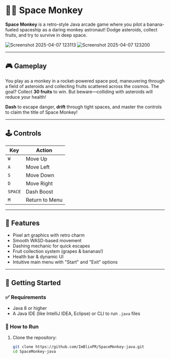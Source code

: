 # 🐒🚀 Space Monkey

**Space Monkey** is a retro-style Java arcade game where you pilot a banana-fueled spaceship as a daring monkey astronaut! Dodge asteroids, collect fruits, and try to survive in deep space.

![Screenshot 2025-04-07 123113](https://github.com/user-attachments/assets/ebc9e98b-3716-46ef-86a6-a3afb0c1c680)
![Screenshot 2025-04-07 123200](https://github.com/user-attachments/assets/a4a75d76-46c0-4d21-92b4-5a9ab2927b58)

---

## 🎮 Gameplay

You play as a monkey in a rocket-powered space pod, maneuvering through a field of asteroids and collecting fruits scattered across the cosmos. The goal? Collect **30 fruits** to win. But beware—colliding with asteroids will reduce your health!

**Dash** to escape danger, **drift** through tight spaces, and master the controls to claim the title of Space Monkey!

---

## 🕹️ Controls

| Key     | Action       |
|---------|--------------|
| `W`     | Move Up      |
| `A`     | Move Left    |
| `S`     | Move Down    |
| `D`     | Move Right   |
| `SPACE` | Dash Boost   |
| `M`     | Return to Menu |

---

## 🍌 Features

- Pixel art graphics with retro charm  
- Smooth WASD-based movement  
- Dashing mechanic for quick escapes  
- Fruit collection system (grapes & bananas!)  
- Health bar & dynamic UI  
- Intuitive main menu with "Start" and "Exit" options  

---

## 🚀 Getting Started

### ✅ Requirements

- Java 8 or higher
- A Java IDE (like IntelliJ IDEA, Eclipse) or CLI to run `.java` files

### 🔧 How to Run

1. Clone the repository:
   ```bash
   git clone https://github.com/ImBlixPR/SpaceMonkey-java.git
   cd SpaceMonkey-java
